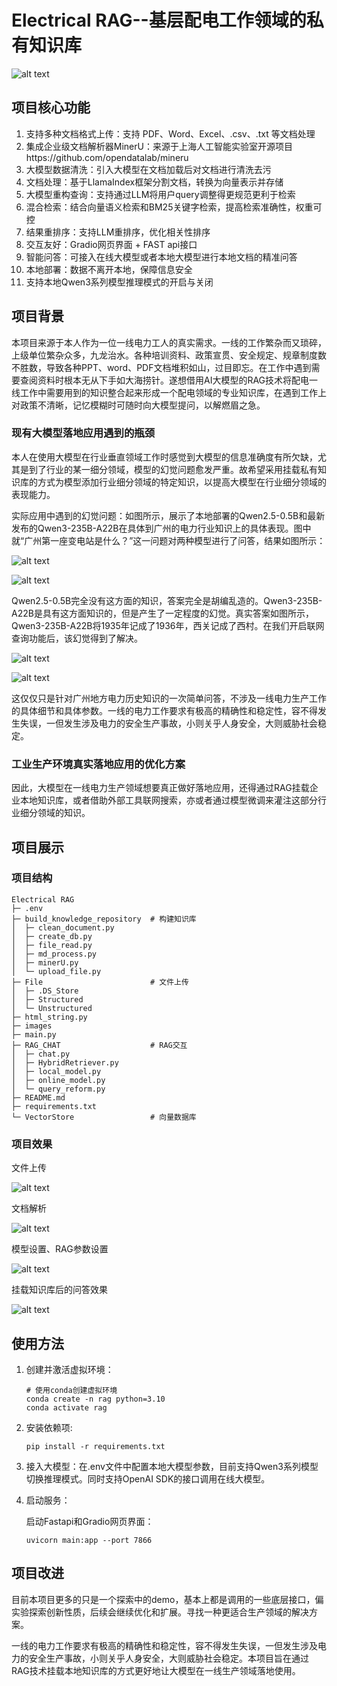 # Electrical RAG--基层配电工作领域的私有知识库

![alt text](image.png)

## 项目核心功能

1. 支持多种文档格式上传：支持 PDF、Word、Excel、.csv、.txt 等文档处理
2. 集成企业级文档解析器MinerU：来源于上海人工智能实验室开源项目https://github.com/opendatalab/mineru
3. 大模型数据清洗：引入大模型在文档加载后对文档进行清洗去污
4. 文档处理：基于LlamaIndex框架分割文档，转换为向量表示并存储
5. 大模型重构查询：支持通过LLM将用户query调整得更规范更利于检索
6. 混合检索：结合向量语义检索和BM25关键字检索，提高检索准确性，权重可控
7. 结果重排序：支持LLM重排序，优化相关性排序
8. 交互友好：Gradio网页界面 + FAST api接口
9. 智能问答：可接入在线大模型或者本地大模型进行本地文档的精准问答
10. 本地部署：数据不离开本地，保障信息安全
11. 支持本地Qwen3系列模型推理模式的开启与关闭

## 项目背景

本项目来源于本人作为一位一线电力工人的真实需求。一线的工作繁杂而又琐碎，上级单位繁杂众多，九龙治水。各种培训资料、政策宣贯、安全规定、规章制度数不胜数，导致各种PPT、word、PDF文档堆积如山，过目即忘。在工作中遇到需要查阅资料时根本无从下手如大海捞针。遂想借用AI大模型的RAG技术将配电一线工作中需要用到的知识整合起来形成一个配电领域的专业知识库，在遇到工作上对政策不清晰，记忆模糊时可随时向大模型提问，以解燃眉之急。

### 现有大模型落地应用遇到的瓶颈

本人在使用大模型在行业垂直领域工作时感觉到大模型的信息准确度有所欠缺，尤其是到了行业的某一细分领域，模型的幻觉问题愈发严重。故希望采用挂载私有知识库的方式为模型添加行业细分领域的特定知识，以提高大模型在行业细分领域的表现能力。

实际应用中遇到的幻觉问题：如图所示，展示了本地部署的Qwen2.5-0.5B和最新发布的Qwen3-235B-A22B在具体到广州的电力行业知识上的具体表现。图中就“广州第一座变电站是什么？”这一问题对两种模型进行了问答，结果如图所示：

![alt text](image-3.png)



![alt text](image-4.png)

Qwen2.5-0.5B完全没有这方面的知识，答案完全是胡编乱造的。Qwen3-235B-A22B是具有这方面知识的，但是产生了一定程度的幻觉。真实答案如图所示，Qwen3-235B-A22B将1935年记成了1936年，西关记成了西村。在我们开启联网查询功能后，该幻觉得到了解决。

![alt text](image-5.png)

![alt text](image-6.png)

这仅仅只是针对广州地方电力历史知识的一次简单问答，不涉及一线电力生产工作的具体细节和具体参数。一线的电力工作要求有极高的精确性和稳定性，容不得发生失误，一但发生涉及电力的安全生产事故，小则关乎人身安全，大则威胁社会稳定。

### 工业生产环境真实落地应用的优化方案

因此，大模型在一线电力生产领域想要真正做好落地应用，还得通过RAG挂载企业本地知识库，或者借助外部工具联网搜索，亦或者通过模型微调来灌注这部分行业细分领域的知识。

## 项目展示

### 项目结构
```
Electrical RAG
├─ .env
├─ build_knowledge_repository  # 构建知识库
│  ├─ clean_document.py
│  ├─ create_db.py
│  ├─ file_read.py
│  ├─ md_process.py
│  ├─ minerU.py
│  └─ upload_file.py
├─ File                        # 文件上传
│  ├─ .DS_Store
│  ├─ Structured
│  └─ Unstructured
├─ html_string.py
├─ images
├─ main.py
├─ RAG_CHAT                    # RAG交互
│  ├─ chat.py
│  ├─ HybridRetriever.py
│  ├─ local_model.py
│  ├─ online_model.py
│  └─ query_reform.py
├─ README.md
├─ requirements.txt
└─ VectorStore                 # 向量数据库
```
### 项目效果

文件上传

![alt text](image-7.png)

文档解析

![alt text](image-8.png)

模型设置、RAG参数设置

![alt text](image-11.png)

挂载知识库后的问答效果

![alt text](image-12.png)

## 使用方法

1. 创建并激活虚拟环境：
    ```
    # 使用conda创建虚拟环境
    conda create -n rag python=3.10
    conda activate rag
    ```

2. 安装依赖项:
    ```
    pip install -r requirements.txt
    ```

3. 接入大模型：在.env文件中配置本地大模型参数，目前支持Qwen3系列模型切换推理模式。同时支持OpenAI SDK的接口调用在线大模型。

4. 启动服务：

    启动Fastapi和Gradio网页界面：
    ```
    uvicorn main:app --port 7866
    ```

## 项目改进

目前本项目更多的只是一个探索中的demo，基本上都是调用的一些底层接口，偏实验探索创新性质，后续会继续优化和扩展。寻找一种更适合生产领域的解决方案。

一线的电力工作要求有极高的精确性和稳定性，容不得发生失误，一但发生涉及电力的安全生产事故，小则关乎人身安全，大则威胁社会稳定。本项目旨在通过RAG技术挂载本地知识库的方式更好地让大模型在一线生产领域落地使用。



